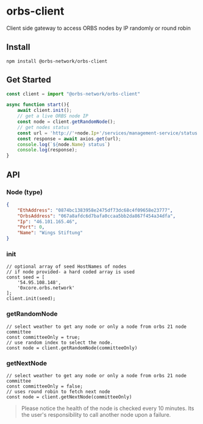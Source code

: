 # orbs-client
Client side gateway to access ORBS nodes by IP randomly or round robin

## Install
```
npm install @orbs-network/orbs-client
```

## Get Started
```js
const client = import "@orbs-network/orbs-client"

async function start(){
    await client.init();
    // get a live ORBS node IP
    const node = client.getRandomNode();
    // get nodes status
    const url = 'http://'+node.Ip+'/services/management-service/status';
    const response = await axios.get(url);
    console.log(`${node.Name} status`)
    console.log(response);
}
```

## API

### Node (type)
```JSON
{
    "EthAddress": "0874bc1383958e2475df73dc68c4f09658e23777",
    "OrbsAddress": "067a8afdc6d7bafa0ccaa5bb2da867f454a34dfa",
    "Ip": "46.101.165.46",
    "Port": 0,
    "Name": "Wings Stiftung"
}
```

### init
```JS
// optional array of seed HostNames of nodes
// if node provided- a hard coded array is used
const seed = [
    '54.95.108.148',
    '0xcore.orbs.network'
];
client.init(seed);
```
### getRandomNode
```JS
// select weather to get any node or only a node from orbs 21 node committee
const committeeOnly = true;
// use random index to select the node.
const node = client.getRandomNode(committeeOnly)
```

### getNextNode
```JS
// select weather to get any node or only a node from orbs 21 node committee
const committeeOnly = false;
// uses round robin to fetch next node
const node = client.getNextNode(committeeOnly)
```

> Please notice the health of the node is checked every 10 minutes. Its the user's responsibility to call another node upon a failure.